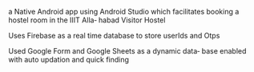 a Native Android app using Android Studio
which facilitates booking a hostel room in the IIIT Alla‐
habad Visitor Hostel

Uses Firebase as a real time database to store userIds and
Otps

Used Google Form and Google Sheets as a dynamic data‐
base enabled with auto updation and quick finding
